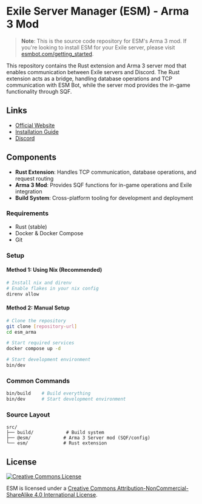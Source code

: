 # Exile Server Manager (ESM) - Arma 3 Mod

> **Note**: This is the source code repository for ESM's Arma 3 mod. If you're looking to install ESM for your Exile server, please visit [esmbot.com/getting_started](https://esmbot.com/getting_started).

This repository contains the Rust extension and Arma 3 server mod that enables communication between Exile servers and Discord. The Rust extension acts as a bridge, handling database operations and TCP communication with ESM Bot, while the server mod provides the in-game functionality through SQF.

## Links
- [Official Website](https://esmbot.com)
- [Installation Guide](https://esmbot.com/getting_started)
- [Discord](https://esmbot.com/join)

## Components
- **Rust Extension**: Handles TCP communication, database operations, and request routing
- **Arma 3 Mod**: Provides SQF functions for in-game operations and Exile integration
- **Build System**: Cross-platform tooling for development and deployment

### Requirements
- Rust (stable)
- Docker & Docker Compose
- Git

### Setup

#### Method 1: Using Nix (Recommended)
```bash
# Install nix and direnv
# Enable flakes in your nix config
direnv allow
```

#### Method 2: Manual Setup
```bash
# Clone the repository
git clone [repository-url]
cd esm_arma

# Start required services
docker compose up -d

# Start development environment
bin/dev
```

### Common Commands
```bash
bin/build    # Build everything
bin/dev      # Start development environment
```

### Source Layout
```
src/
├── build/            # Build system
├── @esm/            # Arma 3 Server mod (SQF/config)
└── esm/             # Rust extension
```

## License
<a rel="license" href="http://creativecommons.org/licenses/by-nc-sa/4.0/">
  <img alt="Creative Commons License" style="border-width:0" src="https://i.creativecommons.org/l/by-nc-sa/4.0/88x31.png" />
</a>

ESM is licensed under a [Creative Commons Attribution-NonCommercial-ShareAlike 4.0 International License](http://creativecommons.org/licenses/by-nc-sa/4.0/).

